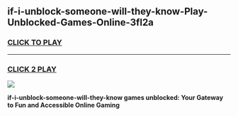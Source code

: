 
## if-i-unblock-someone-will-they-know-Play-Unblocked-Games-Online-3fl2a
<h3>
<a href="https://premium76.site?title=if-i-unblock-someone-will-they-know&ref=25A">CLICK TO PLAY</a></h3>
<hr>

<h3>
<a href="https://premium76.site?title=if-i-unblock-someone-will-they-know&ref=25A">CLICK 2 PLAY</a>
  
</h3>

<a href="https://premium76.site?title=if-i-unblock-someone-will-they-know&ref=25A"><img src="https://clearcache.store/games.png"></a>


**if-i-unblock-someone-will-they-know games unblocked: Your Gateway to Fun and Accessible Online Gaming**
